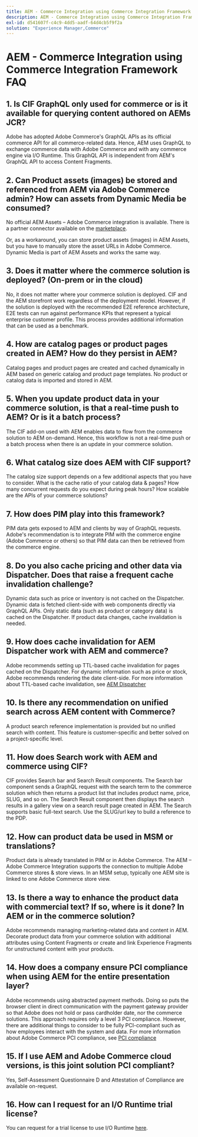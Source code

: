 ```yaml
---
title: AEM - Commerce Integration using Commerce Integration Framework FAQ
description: AEM - Commerce Integration using Commerce Integration Framework FAQ
exl-id: d541607f-c4c9-4dd5-aadf-64d4cb5f9f2a
solution: "Experience Manager,Commerce"
---
```

# AEM - Commerce Integration using Commerce Integration Framework FAQ

## 1. Is CIF GraphQL only used for commerce or is it available for querying content authored on AEMs JCR?

Adobe has adopted Adobe Commerce's GraphQL APIs as its official commerce API for all commerce-related data. Hence, AEM uses GraphQL to exchange commerce data with Adobe Commerce and with any commerce engine via I/O Runtime. This GraphQL API is independent from AEM's GraphQL API to access Content Fragments.

## 2. Can Product assets (images) be stored and referenced from AEM via Adobe Commerce admin? How can assets from Dynamic Media be consumed?

No official AEM Assets &ndash; Adobe Commerce integration is available. There is a partner connector available on the [marketplace](https://marketplace.magento.com/partner/bounteous_ecomm).

Or, as a workaround, you can store product assets (images) in AEM Assets, but you have to manually store the asset URLs in Adobe Commerce. Dynamic Media is part of AEM Assets and works the same way.

## 3. Does it matter where the commerce solution is deployed? (On-prem or in the cloud)

No, it does not matter where your commerce solution is deployed. CIF and the AEM storefront work regardless of the deployment model. However, if the solution is deployed with the recommended E2E reference architecture, E2E tests can run against performance KPIs that represent a typical enterprise customer profile. This process provides additional information that can be used as a benchmark.

## 4. How are catalog pages or product pages created in AEM? How do they persist in AEM?

Catalog pages and product pages are created and cached dynamically in AEM based on generic catalog and product page templates. No product or catalog data is imported and stored in AEM.

## 5. When you update product data in your commerce solution, is that a real-time push to AEM? Or is it a batch process?

The CIF add-on used with AEM enables data to flow from the commerce solution to AEM on-demand. Hence, this workflow is not a real-time push or a batch process when there is an update in your commerce solution.

## 6. What catalog size does AEM with CIF support?

The catalog size support depends on a few additional aspects that you have to consider. What is the cache ratio of your catalog data & pages? How many concurrent requests do you expect during peak hours? How scalable are the APIs of your commerce solutions?

## 7. How does PIM play into this framework?

PIM data gets exposed to AEM and clients by way of GraphQL requests. Adobe's recommendation is to integrate PIM with the commerce engine (Adobe Commerce or others) so that PIM data can then be retrieved from the commerce engine.

## 8. Do you also cache pricing and other data via Dispatcher. Does that raise a frequent cache invalidation challenge?

Dynamic data such as price or inventory is not cached on the Dispatcher. Dynamic data is fetched client-side with web components directly via GraphQL APIs. Only static data (such as product or category data) is cached on the Dispatcher. If product data changes, cache invalidation is needed.

## 9. How does cache invalidation for AEM Dispatcher work with AEM and commerce?

Adobe recommends setting up TTL-based cache invalidation for pages cached on the Dispatcher. For dynamic information such as price or stock, Adobe recommends rendering the date client-side. For more information about TTL-based cache invalidation, see [AEM Dispatcher](https://experienceleague.adobe.com/docs/experience-cloud-kcs/kbarticles/KA-17458.html)

## 10. Is there any recommendation on unified search across AEM content with Commerce?

A product search reference implementation is provided but no unified search with content. This feature is customer-specific and better solved on a project-specific level.

## 11. How does Search work with AEM and commerce using CIF?

CIF provides Search bar and Search Result components. The Search bar component sends a GraphQL request with the search term to the commerce solution which then returns a product list that includes product name, price, SLUG, and so on. The Search Result component then displays the search results in a gallery view on a search result page created in AEM. The Search supports basic full-text search. Use the SLUG/url key to build a reference to the PDP.

## 12. How can product data be used in MSM or translations?

Product data is already translated in PIM or in Adobe Commerce. The AEM – Adobe Commerce Integration supports the connection to multiple Adobe Commerce stores & store views. In an MSM setup, typically one AEM site is linked to one Adobe Commerce store view.

## 13. Is there a way to enhance the product data with commercial text? If so, where is it done? In AEM or in the commerce solution?

Adobe recommends managing marketing-related data and content in AEM. Decorate product data from your commerce solution with additional attributes using Content Fragments or create and link Experience Fragments for unstructured content with your products.

## 14. How does a company ensure PCI compliance when using AEM for the entire presentation layer?

Adobe recommends using abstracted payment methods. Doing so puts the browser client in direct communication with the payment gateway provider so that Adobe does not hold or pass cardholder date, nor the commerce solutions. This approach requires only a level 3 PCI compliance. However, there are additional things to consider to be fully PCI-compliant such as how employees interact with the system and data. For more information about Adobe Commerce PCI compliance, see [PCI compliance](https://business.adobe.com/products/magento/pci-compliance.html)

## 15. If I use AEM and Adobe Commerce cloud versions, is this joint solution PCI compliant?

Yes, Self-Assessment Questionnaire D and Attestation of Compliance are available on-request.

## 16. How can I request for an I/O Runtime trial license?

You can request for a trial license to use I/O Runtime [here](https://adobeio.typeform.com/to/obqgRm).
